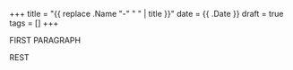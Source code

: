 +++
title = "{{ replace .Name "-" " " | title }}"
date = {{ .Date }}
draft = true
tags = []
+++

FIRST PARAGRAPH

<!--more-->

REST
